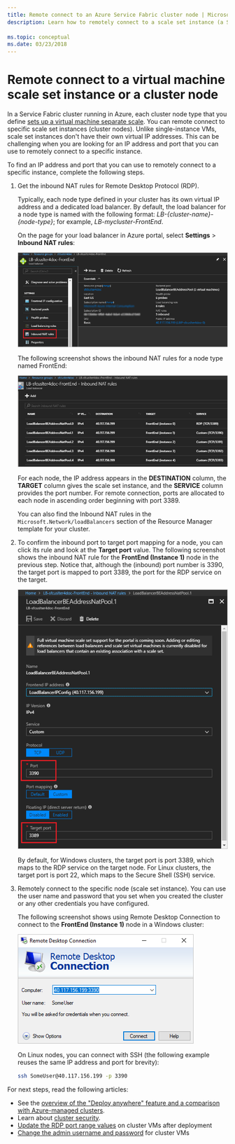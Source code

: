 ```yaml
---
title: Remote connect to an Azure Service Fabric cluster node | Microsoft Docs
description: Learn how to remotely connect to a scale set instance (a Service Fabric cluster node).

ms.topic: conceptual
ms.date: 03/23/2018
---
```

# Remote connect to a virtual machine scale set instance or a cluster node
In a Service Fabric cluster running in Azure, each cluster node type that you define [sets up a virtual machine separate scale](service-fabric-cluster-nodetypes.md).  You can remote connect to specific scale set instances (cluster nodes).  Unlike single-instance VMs, scale set instances don't have their own virtual IP addresses. This can be challenging when you are looking for an IP address and port that you can use to remotely connect to a specific instance.

To find an IP address and port that you can use to remotely connect to a specific instance, complete the following steps.

1. Get the inbound NAT rules for Remote Desktop Protocol (RDP).

    Typically, each node type defined in your cluster has its own virtual IP address and a dedicated load balancer. By default, the load balancer for a node type is named with the following format: *LB-{cluster-name}-{node-type}*; for example, *LB-mycluster-FrontEnd*. 
    
    On the page for your load balancer in Azure portal, select **Settings** > **Inbound NAT rules**: 

    ![Load balancer Inbound NAT rules](./media/service-fabric-cluster-remote-connect-to-azure-cluster-node/lb-window.png)

    The following screenshot shows the inbound NAT rules for a node type named FrontEnd: 

    ![Load balancer Inbound NAT rules](./media/service-fabric-cluster-remote-connect-to-azure-cluster-node/nat-rules.png)

    For each node, the IP address appears in the **DESTINATION** column, the **TARGET** column gives the scale set instance, and the **SERVICE** column provides the port number. For remote connection, ports are allocated to each node in ascending order beginning with port 3389.

    You can also find the Inbound NAT rules in the `Microsoft.Network/loadBalancers` section of the Resource Manager template for your cluster.
    
2. To confirm the inbound port to target port mapping for a node, you can click its rule and look at the **Target port** value. The following screenshot shows the inbound NAT rule for the **FrontEnd (Instance 1)** node in the previous step. Notice that, although the (inbound) port number is 3390, the target port is mapped to port 3389, the port for the RDP service on the target.  

    ![Target port mapping](./media/service-fabric-cluster-remote-connect-to-azure-cluster-node/port-mapping.png)

    By default, for Windows clusters, the target port is port 3389, which maps to the RDP service on the target node. For Linux clusters, the target port is port 22, which maps to the Secure Shell (SSH) service.

3. Remotely connect to the specific node (scale set instance). You can use the user name and password that you set when you created the cluster or any other credentials you have configured. 

    The following screenshot shows using Remote Desktop Connection to connect to the **FrontEnd (Instance 1)** node in a Windows cluster:
    
    ![Remote Desktop Connection](./media/service-fabric-cluster-remote-connect-to-azure-cluster-node/rdp-connect.png)

    On Linux nodes, you can connect with SSH (the following example reuses the same IP address and port for brevity):

    ``` bash
    ssh SomeUser@40.117.156.199 -p 3390
    ```


For next steps, read the following articles:
* See the [overview of the "Deploy anywhere" feature and a comparison with Azure-managed clusters](service-fabric-deploy-anywhere.md).
* Learn about [cluster security](service-fabric-cluster-security.md).
* [Update the RDP port range values](./scripts/service-fabric-powershell-change-rdp-port-range.md) on cluster VMs after deployment
* [Change the admin username and password](./scripts/service-fabric-powershell-change-rdp-user-and-pw.md) for cluster VMs

